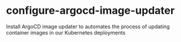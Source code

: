 # configure-argocd-image-updater
Install ArgoCD image updater to automates the process of updating container images in our Kubernetes deployments
